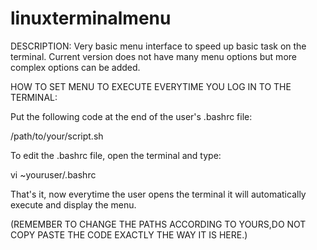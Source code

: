 # linuxterminalmenu

DESCRIPTION:
Very basic menu interface to speed up basic task on the terminal.
Current version does not have many menu options but more complex options can be added.

HOW TO SET MENU TO EXECUTE EVERYTIME YOU LOG IN TO THE TERMINAL:

Put the following code at the end of the user's .bashrc file:

/path/to/your/script.sh

To edit the .bashrc file, open the terminal and type:

vi ~youruser/.bashrc

That's it, now everytime the user opens the terminal it will automatically execute and display the menu.

(REMEMBER TO CHANGE THE PATHS ACCORDING TO YOURS,DO NOT COPY PASTE THE CODE EXACTLY THE WAY IT IS HERE.)


